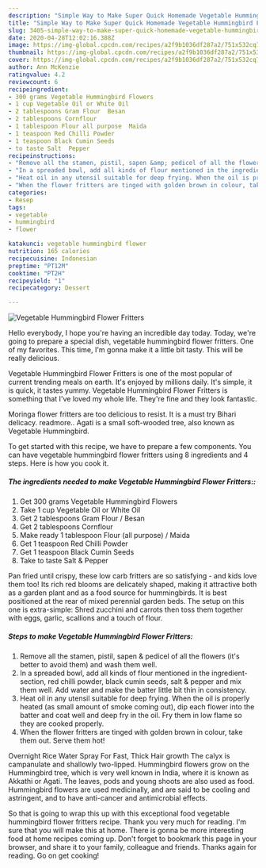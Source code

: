 ```yaml
---
description: "Simple Way to Make Super Quick Homemade Vegetable Hummingbird Flower Fritters"
title: "Simple Way to Make Super Quick Homemade Vegetable Hummingbird Flower Fritters"
slug: 3405-simple-way-to-make-super-quick-homemade-vegetable-hummingbird-flower-fritters
date: 2020-04-28T12:02:16.388Z
image: https://img-global.cpcdn.com/recipes/a2f9b1036df287a2/751x532cq70/vegetable-hummingbird-flower-fritters-recipe-main-photo.jpg
thumbnail: https://img-global.cpcdn.com/recipes/a2f9b1036df287a2/751x532cq70/vegetable-hummingbird-flower-fritters-recipe-main-photo.jpg
cover: https://img-global.cpcdn.com/recipes/a2f9b1036df287a2/751x532cq70/vegetable-hummingbird-flower-fritters-recipe-main-photo.jpg
author: Ann McKenzie
ratingvalue: 4.2
reviewcount: 6
recipeingredient:
- 300 grams Vegetable Hummingbird Flowers
- 1 cup Vegetable Oil or White Oil
- 2 tablespoons Gram Flour  Besan
- 2 tablespoons Cornflour
- 1 tablespoon Flour all purpose  Maida
- 1 teaspoon Red Chilli Powder
- 1 teaspoon Black Cumin Seeds
- to taste Salt  Pepper
recipeinstructions:
- "Remove all the stamen, pistil, sapen &amp; pedicel of all the flowers (it&#39;s better to avoid them) and wash them well."
- "In a spreaded bowl, add all kinds of flour mentioned in the ingredient-section, red chilli powder, black cumin seeds, salt &amp; pepper and mix them well. Add water and make the batter little bit thin in consistency."
- "Heat oil in any utensil suitable for deep frying. When the oil is properly heated (as small amount of smoke coming out), dip each flower into the batter and coat well and deep fry in the oil. Fry them in low flame so they are cooked properly."
- "When the flower fritters are tinged with golden brown in colour, take them out. Serve them hot!"
categories:
- Resep
tags:
- vegetable
- hummingbird
- flower

katakunci: vegetable hummingbird flower
nutrition: 165 calories
recipecuisine: Indonesian
preptime: "PT12M"
cooktime: "PT2H"
recipeyield: "1"
recipecategory: Dessert

---
```



![Vegetable Hummingbird Flower Fritters](https://img-global.cpcdn.com/recipes/a2f9b1036df287a2/751x532cq70/vegetable-hummingbird-flower-fritters-recipe-main-photo.jpg)

Hello everybody, I hope you're having an incredible day today. Today, we're going to prepare a special dish, vegetable hummingbird flower fritters. One of my favorites. This time, I'm gonna make it a little bit tasty. This will be really delicious.

Vegetable Hummingbird Flower Fritters is one of the most popular of current trending meals on earth. It's enjoyed by millions daily. It's simple, it is quick, it tastes yummy. Vegetable Hummingbird Flower Fritters is something that I've loved my whole life. They're fine and they look fantastic.

Moringa flower fritters are too delicious to resist. It is a must try Bihari delicacy. readmore.. Agati is a small soft-wooded tree, also known as Vegetable Hummingbird.


To get started with this recipe, we have to prepare a few components. You can have vegetable hummingbird flower fritters using 8 ingredients and 4 steps. Here is how you cook it.

##### The ingredients needed to make Vegetable Hummingbird Flower Fritters::

1. Get 300 grams Vegetable Hummingbird Flowers
1. Take 1 cup Vegetable Oil or White Oil
1. Get 2 tablespoons Gram Flour / Besan
1. Get 2 tablespoons Cornflour
1. Make ready 1 tablespoon Flour (all purpose) / Maida
1. Get 1 teaspoon Red Chilli Powder
1. Get 1 teaspoon Black Cumin Seeds
1. Take to taste Salt &amp; Pepper


Pan fried until crispy, these low carb fritters are so satisfying - and kids love them too! Its rich red blooms are delicately shaped, making it attractive both as a garden plant and as a food source for hummingbirds. It is best positioned at the rear of mixed perennial garden beds. The setup on this one is extra-simple: Shred zucchini and carrots then toss them together with eggs, garlic, scallions and a touch of flour. 

##### Steps to make Vegetable Hummingbird Flower Fritters:

1. Remove all the stamen, pistil, sapen &amp; pedicel of all the flowers (it&#39;s better to avoid them) and wash them well.
1. In a spreaded bowl, add all kinds of flour mentioned in the ingredient-section, red chilli powder, black cumin seeds, salt &amp; pepper and mix them well. Add water and make the batter little bit thin in consistency.
1. Heat oil in any utensil suitable for deep frying. When the oil is properly heated (as small amount of smoke coming out), dip each flower into the batter and coat well and deep fry in the oil. Fry them in low flame so they are cooked properly.
1. When the flower fritters are tinged with golden brown in colour, take them out. Serve them hot!


Overnight Rice Water Spray For Fast, Thick Hair growth The calyx is campanulate and shallowly two-lipped. Hummingbird flowers grow on the Hummingbird tree, which is very well known in India, where it is known as Akkathi or Agati. The leaves, pods and young shoots are also used as food. Hummingbird flowers are used medicinally, and are said to be cooling and astringent, and to have anti-cancer and antimicrobial effects. 

So that is going to wrap this up with this exceptional food vegetable hummingbird flower fritters recipe. Thank you very much for reading. I'm sure that you will make this at home. There is gonna be more interesting food at home recipes coming up. Don't forget to bookmark this page in your browser, and share it to your family, colleague and friends. Thanks again for reading. Go on get cooking!

